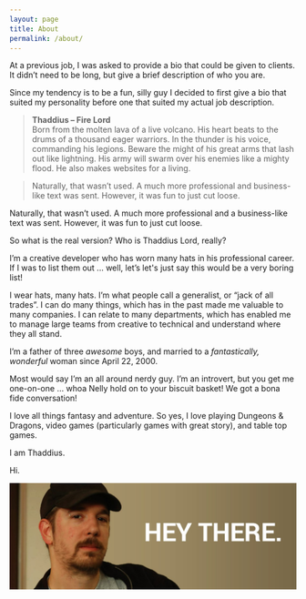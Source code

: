 ```yaml
---
layout: page
title: About
permalink: /about/
---
```


At a previous job, I was asked to provide a bio that could be given to clients. It didn’t need to be long, but give a brief description of who you are.

Since my tendency is to be a fun, silly guy I decided to first give a bio that suited my personality before one that suited my actual job description.

>   **Thaddius – Fire Lord**  
>   Born from the molten lava of a live volcano. His heart beats to the drums of
>   a thousand eager warriors. In the thunder is his voice, commanding his
>   legions. Beware the might of his great arms that lash out like lightning.
>   His army will swarm over his enemies like a mighty flood. He also makes
>   websites for a living.

>   Naturally, that wasn’t used. A much more professional and business-like text
>   was sent. However, it was fun to just cut loose.

Naturally, that wasn’t used. A much more professional and a business-like text was sent. However, it was fun to just cut loose.

So what is the real version? Who is Thaddius Lord, really?

I’m a creative developer who has worn many hats in his professional career. If I was to list them out ... well, let’s let's just say this would be a very boring list!

I wear hats, many hats. I’m what people call a generalist, or “jack of all trades”. I can do many things, which has in the past made me valuable to many companies. I can relate to many departments, which has enabled me to manage large teams from creative to technical and understand where they all stand.

I’m a father of three *awesome* boys, and married to a *fantastically, wonderful* woman since April 22, 2000. 

Most would say I’m an all around nerdy guy. I’m an introvert, but you get me one-on-one … whoa Nelly hold on to your biscuit basket! We got a bona fide conversation!

I love all things fantasy and adventure. So yes, I love playing Dungeons & Dragons, video games (particularly games with great story), and table top games. 

I am Thaddius.

Hi.

![](/images/i-am-tadd.jpg)
